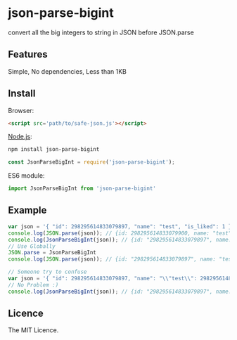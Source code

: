 # json-parse-bigint
convert all the big integers to string in JSON before JSON.parse

## Features
Simple, No dependencies, Less than 1KB

## Install
Browser:

```html
<script src='path/to/safe-json.js'></script>
```

[Node.js](http://nodejs.org):

```bash
npm install json-parse-bigint
```

```javascript
const JsonParseBigInt = require('json-parse-bigint');
```

ES6 module:

```javascript
import JsonParseBigInt from 'json-parse-bigint'
```

## Example
```javascript
var json = '{ "id": 298295614833079897, "name": "test", "is_liked": 1 }';
console.log(JSON.parse(json)); // {id: 298295614833079900, name: "test", is_liked: 1}
console.log(JsonParseBigInt(json)); // {id: "298295614833079897", name: "test", is_liked: 1}
// Use Globally
JSON.parse = JsonParseBigInt
console.log(JSON.parse(json)); // {id: "298295614833079897", name: "test", is_liked: 1}

// Someone try to confuse
var json = '{ "id": 298295614833079897, "name": "\\"test\\": 298295614833079897, ", "is_liked": 1 }';
// No Problem :)
console.log(JsonParseBigInt(json)); // {id: "298295614833079897", name: ""test": 298295614833079897, ", is_liked: 1}
```

## Licence
The MIT Licence.
